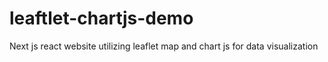 # leaftlet-chartjs-demo
Next js react website utilizing leaflet map and  chart js for data visualization 

